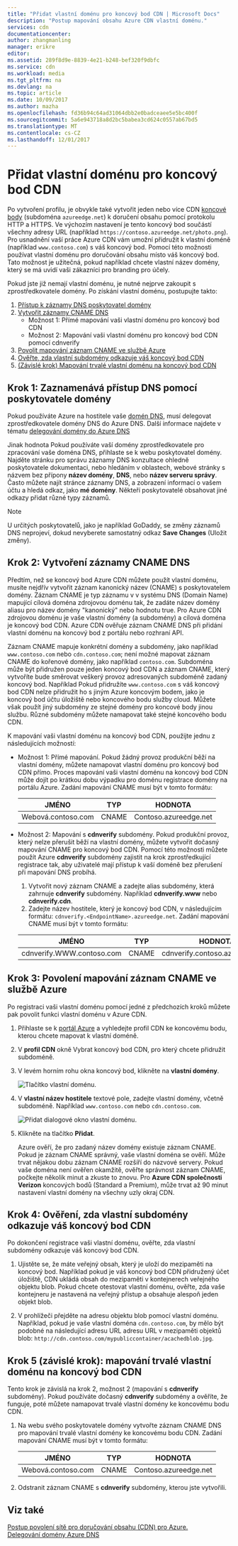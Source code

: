 ```yaml
---
title: "Přidat vlastní doménu pro koncový bod CDN | Microsoft Docs"
description: "Postup mapování obsahu Azure CDN vlastní doménu."
services: cdn
documentationcenter: 
author: zhangmanling
manager: erikre
editor: 
ms.assetid: 289f8d9e-8839-4e21-b248-bef320f9dbfc
ms.service: cdn
ms.workload: media
ms.tgt_pltfrm: na
ms.devlang: na
ms.topic: article
ms.date: 10/09/2017
ms.author: mazha
ms.openlocfilehash: fd36b94c64ad31064dbb2e0badceaee5e5bc400f
ms.sourcegitcommit: 5a6e943718a8d2bc5babea3cd624c0557ab67bd5
ms.translationtype: MT
ms.contentlocale: cs-CZ
ms.lasthandoff: 12/01/2017
---
```

# <a name="add-a-custom-domain-to-your-cdn-endpoint"></a>Přidat vlastní doménu pro koncový bod CDN
Po vytvoření profilu, je obvykle také vytvořit jeden nebo více CDN [koncové body](cdn-create-new-endpoint.md#create-a-new-cdn-endpoint) (subdoména `azureedge.net`) k doručení obsahu pomocí protokolu HTTP a HTTPS. Ve výchozím nastavení je tento koncový bod součástí všechny adresy URL (například `https://contoso.azureedge.net/photo.png`). Pro usnadnění vaší práce Azure CDN vám umožní přidružit k vlastní doméně (například `www.contoso.com`) s váš koncový bod. Pomocí této možnosti používat vlastní doménu pro doručování obsahu místo váš koncový bod. Tato možnost je užitečná, pokud například chcete vlastní název domény, který se má uvidí vaši zákazníci pro branding pro účely.

Pokud jste již nemají vlastní doménu, je nutné nejprve zakoupit s zprostředkovatele domény. Po získání vlastní doménu, postupujte takto:
1. [Přístup k záznamy DNS poskytovatel domény](#step-1-access-dns-records-by-using-your-domain-provider)
2. [Vytvořit záznamy CNAME DNS](#step-2-create-the-cname-dns-records)
    - Možnost 1: Přímé mapování vaši vlastní doménu pro koncový bod CDN
    - Možnost 2: Mapování vaši vlastní doménu pro koncový bod CDN pomocí cdnverify 
3. [Povolit mapování záznam CNAME ve službě Azure](#step-3-enable-the-cname-record-mapping-in-azure)
4. [Ověřte, zda vlastní subdomény odkazuje váš koncový bod CDN](#step-4-verify-that-the-custom-subdomain-references-your-cdn-endpoint)
5. [(Závislé krok) Mapování trvalé vlastní doménu na koncový bod CDN](#step-5-dependent-step-map-the-permanent-custom-domain-to-the-cdn-endpoint)

## <a name="step-1-access-dns-records-by-using-your-domain-provider"></a>Krok 1: Zaznamenává přístup DNS pomocí poskytovatele domény

Pokud používáte Azure na hostitele vaše [domén DNS](https://docs.microsoft.com/en-us/azure/dns/dns-overview), musí delegovat zprostředkovatele domény DNS do Azure DNS. Další informace najdete v tématu [delegování domény do Azure DNS](https://docs.microsoft.com/azure/dns/dns-delegate-domain-azure-dns)

Jinak hodnota Pokud používáte vaší domény zprostředkovatele pro zpracování vaše doména DNS, přihlaste se k webu poskytovatel domény. Najděte stránku pro správu záznamy DNS konzultace ohledně poskytovatele dokumentaci, nebo hledáním v oblastech, webové stránky s názvem bez přípony **název domény**, **DNS**, nebo **název serveru správy**. Často můžete najít stránce záznamy DNS, a zobrazení informací o vašem účtu a hledá odkaz, jako **mé domény**. Někteří poskytovatelé obsahovat jiné odkazy přidat různé typy záznamů.

> [!NOTE]
> U určitých poskytovatelů, jako je například GoDaddy, se změny záznamů DNS neprojeví, dokud nevyberete samostatný odkaz **Save Changes** (Uložit změny). 


## <a name="step-2-create-the-cname-dns-records"></a>Krok 2: Vytvoření záznamy CNAME DNS

Předtím, než se koncový bod Azure CDN můžete použít vlastní doménu, musíte nejdřív vytvořit záznam kanonický název (CNAME) s poskytovatelem domény. Záznam CNAME je typ záznamu v v systému DNS (Domain Name) mapující cílová doména zdrojovou doménu tak, že zadáte název domény aliasu pro název domény "kanonický" nebo hodnotu true. Pro Azure CDN zdrojovou doménu je vaše vlastní domény (a subdomény) a cílová doména je koncový bod CDN. Azure CDN ověřuje záznam CNAME DNS při přidání vlastní doménu na koncový bod z portálu nebo rozhraní API. 

Záznam CNAME mapuje konkrétní domény a subdomény, jako například `www.contoso.com` nebo `cdn.contoso.com`; není možné mapovat záznam CNAME do kořenové domény, jako například `contoso.com`. Subdoména může být přidružen pouze jeden koncový bod CDN a záznam CNAME, který vytvoříte bude směrovat veškerý provoz adresovaných subdoméně zadaný koncový bod. Například Pokud přidružíte `www.contoso.com` s váš koncový bod CDN nelze přidružit ho s jiným Azure koncovým bodem, jako je koncový bod účtu úložiště nebo koncového bodu služby cloud. Můžete však použít jiný subdomény ze stejné domény pro koncové body jinou službu. Různé subdomény můžete namapovat také stejné koncového bodu CDN.

K mapování vaši vlastní doménu na koncový bod CDN, použijte jednu z následujících možností:

- Možnost 1: Přímé mapování. Pokud žádný provoz produkční běží na vlastní domény, můžete namapovat vlastní doménu pro koncový bod CDN přímo. Proces mapování vaši vlastní doménu na koncový bod CDN může dojít po krátkou dobu výpadku pro doménu registrace domény na portálu Azure. Zadání mapování CNAME musí být v tomto formátu: 
 
  | JMÉNO             | TYP  | HODNOTA                  |
  |------------------|-------|------------------------|
  | Webová\.contoso.com | CNAME | Contoso\.azureedge.net |


- Možnost 2: Mapování s **cdnverify** subdomény. Pokud produkční provoz, který nelze přerušit běží na vlastní domény, můžete vytvořit dočasný mapování CNAME pro koncový bod CDN. Pomocí této možnosti můžete použít Azure **cdnverify** subdomény zajistit na krok zprostředkující registrace tak, aby uživatelé mají přístup k vaší doméně bez přerušení při mapování DNS probíhá.

   1. Vytvořit nový záznam CNAME a zadejte alias subdomény, která zahrnuje **cdnverify** subdomény. Například **cdnverify.www** nebo **cdnverify.cdn**. 
   2. Zadejte název hostitele, který je koncový bod CDN, v následujícím formátu: `cdnverify.<EndpointName>.azureedge.net`. Zadání mapování CNAME musí být v tomto formátu: 

   | JMÉNO                       | TYP  | HODNOTA                            |
   |----------------------------|-------|----------------------------------|
   | cdnverify.WWW\.contoso.com | CNAME | cdnverify.contoso\.azureedge.net | 


## <a name="step-3-enable-the-cname-record-mapping-in-azure"></a>Krok 3: Povolení mapování záznam CNAME ve službě Azure

Po registraci vaši vlastní doménu pomocí jedné z předchozích kroků můžete pak povolit funkci vlastní doménu v Azure CDN. 

1. Přihlaste se k [portál Azure](https://portal.azure.com/) a vyhledejte profil CDN ke koncovému bodu, kterou chcete mapovat k vlastní doméně.  
2. V **profil CDN** okně Vybrat koncový bod CDN, pro který chcete přidružit subdoméně.
3. V levém horním rohu okna koncový bod, klikněte na **vlastní domény**. 

   ![Tlačítko vlastní doménu.](./media/cdn-map-content-to-custom-domain/cdn-custom-domain-button.png)

4. V **vlastní název hostitele** textové pole, zadejte vlastní domény, včetně subdoméně. Například `www.contoso.com` nebo `cdn.contoso.com`.

   ![Přidat dialogové okno vlastní doménu.](./media/cdn-map-content-to-custom-domain/cdn-add-custom-domain-dialog.png)

5. Klikněte na tlačítko **Přidat**.

   Azure ověří, že pro zadaný název domény existuje záznam CNAME. Pokud je záznam CNAME správný, vaše vlastní doména se ověří. Může trvat nějakou dobu záznam CNAME rozšíří do názvové servery. Pokud vaše doména není ověřen okamžitě, ověřte správnost záznam CNAME, počkejte několik minut a zkuste to znovu. Pro **Azure CDN společnosti Verizon** koncových bodů (Standard a Premium), může trvat až 90 minut nastavení vlastní domény na všechny uzly okraj CDN.  


## <a name="step-4-verify-that-the-custom-subdomain-references-your-cdn-endpoint"></a>Krok 4: Ověření, zda vlastní subdomény odkazuje váš koncový bod CDN

Po dokončení registrace vaši vlastní doménu, ověřte, zda vlastní subdomény odkazuje váš koncový bod CDN.
 
1. Ujistěte se, že máte veřejný obsah, který je uloží do mezipaměti na koncový bod. Například pokud je váš koncový bod CDN přidružený účet úložiště, CDN ukládá obsah do mezipaměti v kontejnerech veřejného objektu blob. Pokud chcete otestovat vlastní doménu, ověřte, zda vaše kontejneru je nastavená na veřejný přístup a obsahuje alespoň jeden objekt blob.

2. V prohlížeči přejděte na adresu objektu blob pomocí vlastní doménu. Například, pokud je vaše vlastní doména `cdn.contoso.com`, by mělo být podobné na následující adresu URL adresu URL v mezipaměti objektů blob: `http://cdn.contoso.com/mypubliccontainer/acachedblob.jpg`.


## <a name="step-5-dependent-step-map-the-permanent-custom-domain-to-the-cdn-endpoint"></a>Krok 5 (závislé krok): mapování trvalé vlastní doménu na koncový bod CDN

Tento krok je závislá na krok 2, možnost 2 (mapování s **cdnverify** subdomény). Pokud používáte dočasný **cdnverify** subdomény a ověříte, že funguje, poté můžete namapovat trvalé vlastní domény ke koncovému bodu CDN.

1. Na webu svého poskytovatele domény vytvořte záznam CNAME DNS pro mapování trvalé vlastní domény ke koncovému bodu CDN. Zadání mapování CNAME musí být v tomto formátu: 
 
   | JMÉNO             | TYP  | HODNOTA                  |
   |------------------|-------|------------------------|
   | Webová\.contoso.com | CNAME | Contoso\.azureedge.net |
2. Odstranit záznam CNAME s **cdnverify** subdomény, kterou jste vytvořili.

## <a name="see-also"></a>Viz také
[Postup povolení sítě pro doručování obsahu (CDN) pro Azure.](cdn-create-new-endpoint.md)  
[Delegování domény Azure DNS](../dns/dns-domain-delegation.md)
